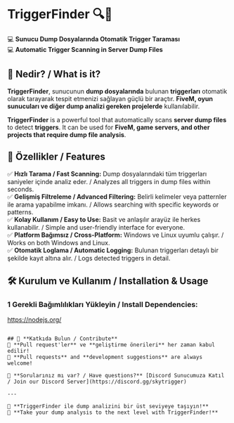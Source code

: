 # **TriggerFinder** 🔍🚀  
💻 **Sunucu Dump Dosyalarında Otomatik Trigger Taraması**  
💻 **Automatic Trigger Scanning in Server Dump Files**  

## 📌 **Nedir? / What is it?**  
**TriggerFinder**, sunucunun **dump dosyalarında** bulunan **triggerları** otomatik olarak tarayarak tespit etmenizi sağlayan güçlü bir araçtır. **FiveM, oyun sunucuları ve diğer dump analizi gereken projelerde** kullanılabilir.  

**TriggerFinder** is a powerful tool that automatically scans **server dump files** to detect **triggers**. It can be used for **FiveM, game servers, and other projects that require dump file analysis**.  

## 🎯 **Özellikler / Features**  
✅ **Hızlı Tarama / Fast Scanning:** Dump dosyalarındaki tüm triggerları saniyeler içinde analiz eder. / Analyzes all triggers in dump files within seconds.  
✅ **Gelişmiş Filtreleme / Advanced Filtering:** Belirli kelimeler veya patternler ile arama yapabilme imkanı. / Allows searching with specific keywords or patterns.  
✅ **Kolay Kullanım / Easy to Use:** Basit ve anlaşılır arayüz ile herkes kullanabilir. / Simple and user-friendly interface for everyone.  
✅ **Platform Bağımsız / Cross-Platform:** Windows ve Linux uyumlu çalışır. / Works on both Windows and Linux.  
✅ **Otomatik Loglama / Automatic Logging:** Bulunan triggerları detaylı bir şekilde kayıt altına alır. / Logs detected triggers in detail.  

## 🛠 **Kurulum ve Kullanım / Installation & Usage**  

### **1️ Gerekli Bağımlılıkları Yükleyin / Install Dependencies:**  
  https://nodejs.org/
```

## 🤝 **Katkıda Bulun / Contribute**  
🎯 **Pull request'ler** ve **geliştirme önerileri** her zaman kabul edilir!  
🎯 **Pull requests** and **development suggestions** are always welcome!  

📩 **Sorularınız mı var? / Have questions?** [Discord Sunucumuza Katıl / Join our Discord Server](https://discord.gg/skytrigger)  

---

🚀 **TriggerFinder ile dump analizini bir üst seviyeye taşıyın!**  
🚀 **Take your dump analysis to the next level with TriggerFinder!**  
